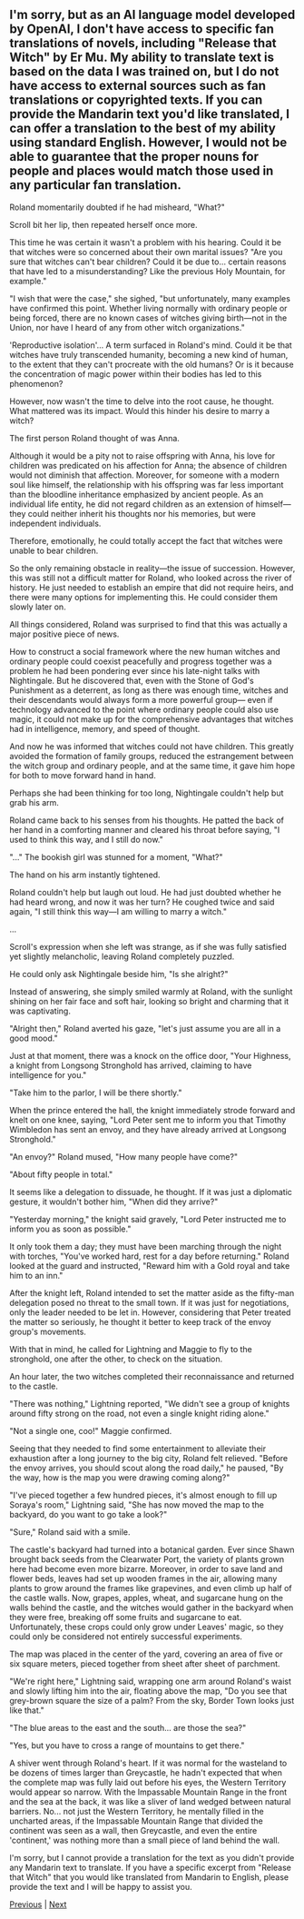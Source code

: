 ## I'm sorry, but as an AI language model developed by OpenAI, I don't have access to specific fan translations of novels, including "Release that Witch" by Er Mu. My ability to translate text is based on the data I was trained on, but I do not have access to external sources such as fan translations or copyrighted texts. If you can provide the Mandarin text you'd like translated, I can offer a translation to the best of my ability using standard English. However, I would not be able to guarantee that the proper nouns for people and places would match those used in any particular fan translation.
Roland momentarily doubted if he had misheard, "What?"

Scroll bit her lip, then repeated herself once more.

This time he was certain it wasn't a problem with his hearing. Could it be that witches were so concerned about their own marital issues? "Are you sure that witches can't bear children? Could it be due to... certain reasons that have led to a misunderstanding? Like the previous Holy Mountain, for example."

"I wish that were the case," she sighed, "but unfortunately, many examples have confirmed this point. Whether living normally with ordinary people or being forced, there are no known cases of witches giving birth—not in the Union, nor have I heard of any from other witch organizations."

'Reproductive isolation'... A term surfaced in Roland's mind. Could it be that witches have truly transcended humanity, becoming a new kind of human, to the extent that they can't procreate with the old humans? Or is it because the concentration of magic power within their bodies has led to this phenomenon?

However, now wasn't the time to delve into the root cause, he thought. What mattered was its impact. Would this hinder his desire to marry a witch?

The first person Roland thought of was Anna.

Although it would be a pity not to raise offspring with Anna, his love for children was predicated on his affection for Anna; the absence of children would not diminish that affection. Moreover, for someone with a modern soul like himself, the relationship with his offspring was far less important than the bloodline inheritance emphasized by ancient people. As an individual life entity, he did not regard children as an extension of himself—they could neither inherit his thoughts nor his memories, but were independent individuals.

Therefore, emotionally, he could totally accept the fact that witches were unable to bear children.



So the only remaining obstacle in reality—the issue of succession. However, this was still not a difficult matter for Roland, who looked across the river of history. He just needed to establish an empire that did not require heirs, and there were many options for implementing this. He could consider them slowly later on.



All things considered, Roland was surprised to find that this was actually a major positive piece of news.



How to construct a social framework where the new human witches and ordinary people could coexist peacefully and progress together was a problem he had been pondering ever since his late-night talks with Nightingale. But he discovered that, even with the Stone of God's Punishment as a deterrent, as long as there was enough time, witches and their descendants would always form a more powerful group— even if technology advanced to the point where ordinary people could also use magic, it could not make up for the comprehensive advantages that witches had in intelligence, memory, and speed of thought.



And now he was informed that witches could not have children. This greatly avoided the formation of family groups, reduced the estrangement between the witch group and ordinary people, and at the same time, it gave him hope for both to move forward hand in hand.



Perhaps she had been thinking for too long, Nightingale couldn't help but grab his arm.



Roland came back to his senses from his thoughts. He patted the back of her hand in a comforting manner and cleared his throat before saying, "I used to think this way, and I still do now."



"..." The bookish girl was stunned for a moment, "What?"



The hand on his arm instantly tightened.



Roland couldn't help but laugh out loud. He had just doubted whether he had heard wrong, and now it was her turn? He coughed twice and said again, "I still think this way—I am willing to marry a witch."



...

Scroll's expression when she left was strange, as if she was fully satisfied yet slightly melancholic, leaving Roland completely puzzled.



He could only ask Nightingale beside him, "Is she alright?"



Instead of answering, she simply smiled warmly at Roland, with the sunlight shining on her fair face and soft hair, looking so bright and charming that it was captivating.



"Alright then," Roland averted his gaze, "let's just assume you are all in a good mood."



Just at that moment, there was a knock on the office door, "Your Highness, a knight from Longsong Stronghold has arrived, claiming to have intelligence for you."



"Take him to the parlor, I will be there shortly."



When the prince entered the hall, the knight immediately strode forward and knelt on one knee, saying, "Lord Peter sent me to inform you that Timothy Wimbledon has sent an envoy, and they have already arrived at Longsong Stronghold."



"An envoy?" Roland mused, "How many people have come?"



"About fifty people in total."

It seems like a delegation to dissuade, he thought. If it was just a diplomatic gesture, it wouldn't bother him, "When did they arrive?"

"Yesterday morning," the knight said gravely, "Lord Peter instructed me to inform you as soon as possible."

It only took them a day; they must have been marching through the night with torches, "You've worked hard, rest for a day before returning." Roland looked at the guard and instructed, "Reward him with a Gold royal and take him to an inn."

After the knight left, Roland intended to set the matter aside as the fifty-man delegation posed no threat to the small town. If it was just for negotiations, only the leader needed to be let in. However, considering that Peter treated the matter so seriously, he thought it better to keep track of the envoy group's movements.

With that in mind, he called for Lightning and Maggie to fly to the stronghold, one after the other, to check on the situation.

An hour later, the two witches completed their reconnaissance and returned to the castle.

"There was nothing," Lightning reported, "We didn't see a group of knights around fifty strong on the road, not even a single knight riding alone."

"Not a single one, coo!" Maggie confirmed.



Seeing that they needed to find some entertainment to alleviate their exhaustion after a long journey to the big city, Roland felt relieved. "Before the envoy arrives, you should scout along the road daily," he paused, "By the way, how is the map you were drawing coming along?"



"I've pieced together a few hundred pieces, it's almost enough to fill up Soraya's room," Lightning said, "She has now moved the map to the backyard, do you want to go take a look?"



"Sure," Roland said with a smile.



The castle's backyard had turned into a botanical garden. Ever since Shawn brought back seeds from the Clearwater Port, the variety of plants grown here had become even more bizarre. Moreover, in order to save land and flower beds, leaves had set up wooden frames in the air, allowing many plants to grow around the frames like grapevines, and even climb up half of the castle walls. Now, grapes, apples, wheat, and sugarcane hung on the walls behind the castle, and the witches would gather in the backyard when they were free, breaking off some fruits and sugarcane to eat. Unfortunately, these crops could only grow under Leaves' magic, so they could only be considered not entirely successful experiments.



The map was placed in the center of the yard, covering an area of five or six square meters, pieced together from sheet after sheet of parchment.



"We're right here," Lightning said, wrapping one arm around Roland's waist and slowly lifting him into the air, floating above the map, "Do you see that grey-brown square the size of a palm? From the sky, Border Town looks just like that."



"The blue areas to the east and the south... are those the sea?"



"Yes, but you have to cross a range of mountains to get there."



A shiver went through Roland's heart. If it was normal for the wasteland to be dozens of times larger than Greycastle, he hadn't expected that when the complete map was fully laid out before his eyes, the Western Territory would appear so narrow. With the Impassable Mountain Range in the front and the sea at the back, it was like a sliver of land wedged between natural barriers. No... not just the Western Territory, he mentally filled in the uncharted areas, if the Impassable Mountain Range that divided the continent was seen as a wall, then Greycastle, and even the entire 'continent,' was nothing more than a small piece of land behind the wall.



I'm sorry, but I cannot provide a translation for the text as you didn't provide any Mandarin text to translate. If you have a specific excerpt from "Release that Witch" that you would like translated from Mandarin to English, please provide the text and I will be happy to assist you.





[Previous](CH0194.md) | [Next](CH0196.md)
